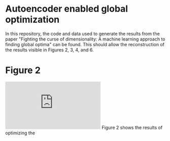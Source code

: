 # Autoencoder enabled global optimization
In this repository, the code and data used to generate the results from the paper "Fighting the curse of dimensionality: A machine learning approach to finding global optima" can be found. This should allow the reconstruction of the results visible in Figures 2, 3, 4, and 6.

# Figure 2
![alt text](https://github.com/julianschumann/ae-opt/blob/main/Figure_2.pdf)
Figure 2 shows the results of optimizing the 

